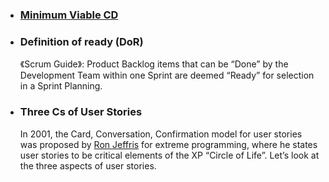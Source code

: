 - ### [Minimum Viable CD](https://minimumcd.org/minimumcd/#continuous-integration)
- ### Definition of ready (DoR)
  《Scrum Guide》: Product Backlog items that can be “Done” by the Development Team within one Sprint are deemed “Ready” for selection in a Sprint Planning.
- ### Three Cs of User Stories
  In 2001, the Card, Conversation, Confirmation model for user stories was proposed by [Ron Jeffris](http://xprogramming.com/articles/expcardconversationconfirmation/) for extreme programming, where he states user stories to be critical elements of the XP “Circle of Life”. Let’s look at the three aspects of user stories.